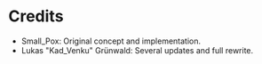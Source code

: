 # Credits

* Small_Pox: Original concept and implementation.
* Lukas "Kad_Venku" Grünwald: Several updates and full rewrite.
